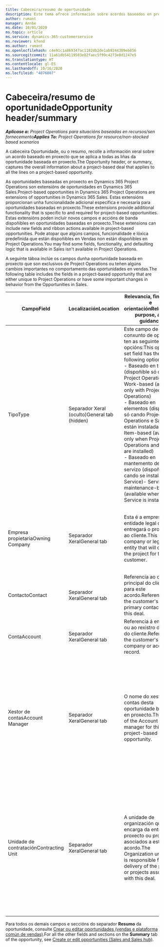 ```yaml
---
title: Cabeceira/resumo de oportunidade
description: Este tema ofrece información sobre acordos baseados en proxecto e as liñas de oportunidade baseada en proxecto.
author: rumant
manager: Annbe
ms.date: 10/01/2020
ms.topic: article
ms.service: dynamics-365-customerservice
ms.reviewer: kfend
ms.author: rumant
ms.openlocfilehash: c4e91c1a869347ac1182db2de1ab9244309eb856
ms.sourcegitcommit: 11a61db54119503e82faec5f99c4273e8d1247e5
ms.translationtype: HT
ms.contentlocale: gl-ES
ms.lasthandoff: 10/16/2020
ms.locfileid: "4076007"
---
```

# <a name="opportunity-headersummary"></a><span data-ttu-id="f9be7-103">Cabeceira/resumo de oportunidade</span><span class="sxs-lookup"><span data-stu-id="f9be7-103">Opportunity header/summary</span></span>

<span data-ttu-id="f9be7-104">_**Aplícase a:** Project Operations para situacións baseadas en recursos/sen fornecemento_</span><span class="sxs-lookup"><span data-stu-id="f9be7-104">_**Applies To:** Project Operations for resource/non-stocked based scenarios_</span></span>


<span data-ttu-id="f9be7-105">A cabeceira Oportunidade, ou o resumo, recolle a información xeral sobre un acordo baseado en proxecto que se aplica a todas as liñas da oportunidade baseada en proxecto.</span><span class="sxs-lookup"><span data-stu-id="f9be7-105">The Opportunity header, or summary, captures the overall information about a project-based deal that applies to all the lines on a project-based opportunity.</span></span>

<span data-ttu-id="f9be7-106">As oportunidades baseadas en proxecto en Dynamics 365 Project Operations son extensións de oportunidades en Dynamics 365 Sales.</span><span class="sxs-lookup"><span data-stu-id="f9be7-106">Project-based opportunities in Dynamics 365 Project Operations are extensions of opportunities in Dynamics 365 Sales.</span></span> <span data-ttu-id="f9be7-107">Estas extensións proporcionan unha funcionalidade adicional específica e necesaria para oportunidades baseadas en proxecto.</span><span class="sxs-lookup"><span data-stu-id="f9be7-107">These extensions provide additional functionality that is specific to and required for project-based opportunities.</span></span> <span data-ttu-id="f9be7-108">Estas extensións poden incluír novos campos e accións de banda dispoñibles en oportunidades baseadas en proxecto.</span><span class="sxs-lookup"><span data-stu-id="f9be7-108">These extensions can include new fields and ribbon actions available in project-based opportunities.</span></span> <span data-ttu-id="f9be7-109">Pode atopar que algúns campos, funcionalidade e lóxica predefinida que están dispoñibles en Vendas non están dispoñibles en Project Operations.</span><span class="sxs-lookup"><span data-stu-id="f9be7-109">You may find some fields, functionality, and defaulting logic that is available in Sales isn't available in Project Operations.</span></span>

<span data-ttu-id="f9be7-110">A seguinte táboa inclúe os campos dunha oportunidade baseada en proxecto que son exclusivos de Project Operations ou teñen algúns cambios importantes no comportamento das oportunidades en vendas.</span><span class="sxs-lookup"><span data-stu-id="f9be7-110">The following table includes the fields in a project-based opportunity that are either unique to Project Operations or have some important changes in behavior from the Opportunities in Sales.</span></span>

| <span data-ttu-id="f9be7-111">**Campo**</span><span class="sxs-lookup"><span data-stu-id="f9be7-111">**Field**</span></span> | <span data-ttu-id="f9be7-112">**Localización**</span><span class="sxs-lookup"><span data-stu-id="f9be7-112">**Location**</span></span> | <span data-ttu-id="f9be7-113">**Relevancia, finalidade e orientación**</span><span class="sxs-lookup"><span data-stu-id="f9be7-113">**Relevance, purpose, and guidance**</span></span> | <span data-ttu-id="f9be7-114">**Impacto descendente**</span><span class="sxs-lookup"><span data-stu-id="f9be7-114">**Downstream impact**</span></span> |
| --- | --- | --- | --- |
| <span data-ttu-id="f9be7-115">Tipo</span><span class="sxs-lookup"><span data-stu-id="f9be7-115">Type</span></span> | <span data-ttu-id="f9be7-116">Separador Xeral (oculto)</span><span class="sxs-lookup"><span data-stu-id="f9be7-116">General tab (hidden)</span></span> | <span data-ttu-id="f9be7-117">Este campo de conxunto de opcións ten as seguintes opcións:</span><span class="sxs-lookup"><span data-stu-id="f9be7-117">This option set field has the following options:</span></span></br><span data-ttu-id="f9be7-118">- Baseado en traballo (dispoñible só con Project Operations)</span><span class="sxs-lookup"><span data-stu-id="f9be7-118">- Work-based (available only with Project Operations)</span></span></br><span data-ttu-id="f9be7-119">- Baseado en elementos (dispoñible só cando Project Operations e Sales están instaladas)</span><span class="sxs-lookup"><span data-stu-id="f9be7-119">- Item-based (available only when Project Operations and Sales are installed)</span></span></br><span data-ttu-id="f9be7-120">- Baseado en mantemento de servizo (dispoñible cando se instala Field Service)</span><span class="sxs-lookup"><span data-stu-id="f9be7-120">- Service maintenance-based (available when Field Service is installed)</span></span> | <span data-ttu-id="f9be7-121">Cando usa Project Operations, este valor de campo configúrase automaticamente en **Baseado en traballo** , que clasifica a oportunidade como baseada en proxecto.</span><span class="sxs-lookup"><span data-stu-id="f9be7-121">When you use Project Operations, this field value is automatically set to **Work-based** which classifies the Opportunity as project-based.</span></span> <span data-ttu-id="f9be7-122">A oportunidade debe estar baseada en proxecto para activar todas as extensións e funcionalidades específicas do proxecto no proceso de vendas descendentes para este acordo.</span><span class="sxs-lookup"><span data-stu-id="f9be7-122">An Opportunity should be project-based to enable all project-specific extensions and functionality in the downstream sales process for this deal.</span></span> |
| <span data-ttu-id="f9be7-123">Empresa propietaria</span><span class="sxs-lookup"><span data-stu-id="f9be7-123">Owning Company</span></span> | <span data-ttu-id="f9be7-124">Separador Xeral</span><span class="sxs-lookup"><span data-stu-id="f9be7-124">General tab</span></span> | <span data-ttu-id="f9be7-125">Esta é a empresa ou entidade legal que entregará o proxecto ao cliente.</span><span class="sxs-lookup"><span data-stu-id="f9be7-125">This is the company or legal entity that will deliver the project for the customer.</span></span> | <span data-ttu-id="f9be7-126">Esta información de campo copiarase no campo correspondente da oferta do proxecto creada a partir desta oportunidade.</span><span class="sxs-lookup"><span data-stu-id="f9be7-126">This field information will be copied to the corresponding field on the Project quote that is created from this Opportunity.</span></span> |
| <span data-ttu-id="f9be7-127">Contacto</span><span class="sxs-lookup"><span data-stu-id="f9be7-127">Contact</span></span> | <span data-ttu-id="f9be7-128">Separador Xeral</span><span class="sxs-lookup"><span data-stu-id="f9be7-128">General tab</span></span> | <span data-ttu-id="f9be7-129">Referencia ao contacto principal do cliente para este acordo.</span><span class="sxs-lookup"><span data-stu-id="f9be7-129">Reference to the customer's primary contact for this deal.</span></span> | |
| <span data-ttu-id="f9be7-130">Conta</span><span class="sxs-lookup"><span data-stu-id="f9be7-130">Account</span></span> | <span data-ttu-id="f9be7-131">Separador Xeral</span><span class="sxs-lookup"><span data-stu-id="f9be7-131">General tab</span></span> | <span data-ttu-id="f9be7-132">Referencia á empresa ou ao rexistro da conta do cliente.</span><span class="sxs-lookup"><span data-stu-id="f9be7-132">Reference to the customer's company or account record.</span></span> | |
| <span data-ttu-id="f9be7-133">Xestor de contas</span><span class="sxs-lookup"><span data-stu-id="f9be7-133">Account Manager</span></span> | <span data-ttu-id="f9be7-134">Separador Xeral</span><span class="sxs-lookup"><span data-stu-id="f9be7-134">General tab</span></span> | <span data-ttu-id="f9be7-135">O nome do xestor de contas desta oportunidade baseada en proxecto.</span><span class="sxs-lookup"><span data-stu-id="f9be7-135">The name of the Account manager for this project-based opportunity.</span></span> | <span data-ttu-id="f9be7-136">O xestor de contas é o responsable de xestionar a relación co cliente a través durante a realización deste proxecto.</span><span class="sxs-lookup"><span data-stu-id="f9be7-136">The Account manager is responsible for managing the relationship with the customer through the completion of this project.</span></span> <span data-ttu-id="f9be7-137">Baseada no rexistro de recursos reservables ligado ao xestor de contas, a unidade de contratación está predefinida.</span><span class="sxs-lookup"><span data-stu-id="f9be7-137">Based on the bookable resource record tied to the Account manager, the contracting unit is defaulted.</span></span> |
| <span data-ttu-id="f9be7-138">Unidade de contratación</span><span class="sxs-lookup"><span data-stu-id="f9be7-138">Contracting Unit</span></span> | <span data-ttu-id="f9be7-139">Separador Xeral</span><span class="sxs-lookup"><span data-stu-id="f9be7-139">General tab</span></span> | <span data-ttu-id="f9be7-140">A unidade de organización que se encarga da entrega do proxecto ou proxectos asociados a este acordo.</span><span class="sxs-lookup"><span data-stu-id="f9be7-140">The Organization unit that is responsible for the delivery of the project or projects associated with this deal.</span></span> | <span data-ttu-id="f9be7-141">A unidade de contratación é a división da empresa que completará os proxectos despois de pechar o acordo.</span><span class="sxs-lookup"><span data-stu-id="f9be7-141">The contracting unit is the division of the company that will complete the project(s) after the deal is closed.</span></span> <span data-ttu-id="f9be7-142">Cada unidade de contratación ten unha moeda e esta moeda úsase para informar dos custos estimados e reais incorridos durante o proxecto.</span><span class="sxs-lookup"><span data-stu-id="f9be7-142">Every contracting unit has a currency, and this currency is used to report estimated and actual costs incurred during the project.</span></span> |

<span data-ttu-id="f9be7-143">Para todos os demais campos e seccións do separador **Resumo** da oportunidade, consulte [Crear ou editar oportunidades (vendas e plataforma común de vendas)](https://docs.microsoft.com/dynamics365/sales-enterprise/create-edit-opportunity-sales).</span><span class="sxs-lookup"><span data-stu-id="f9be7-143">For all the other fields and sections on the **Summary** tab of the opportunity, see [Create or edit opportunities (Sales and Sales hub)](https://docs.microsoft.com/dynamics365/sales-enterprise/create-edit-opportunity-sales).</span></span>
